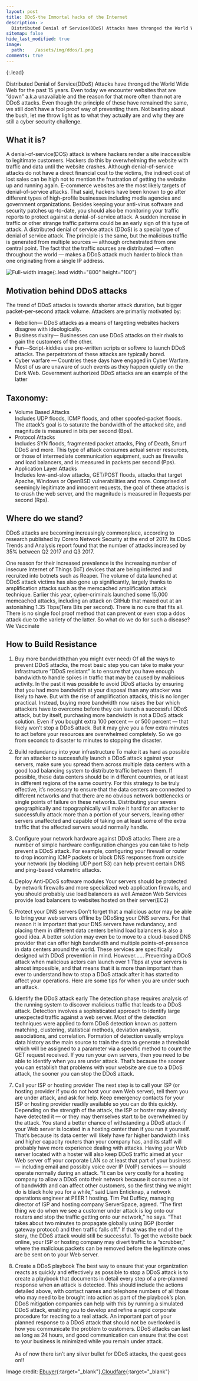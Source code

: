```yaml
---
layout: post
title: DDoS-the Immortal hacks of the Internet
description: >
  Distributed Denial of Service(DDoS) Attacks have thronged the World Wide Web for the past 15 years. Even today we encounter websites that are “down” a.k.a unavailable and the reason for that more often than not are DDoS attacks. Even though the principle of these have remained the same, we still don’t have a fool proof way of preventing them. Not beating about the bush, let me throw light as to what they actually are and why they are still a cyber security challenge.
sitemap: false
hide_last_modified: true
image:
  path:    /assets/img/ddos/1.png
comments: true
---
```

{:.lead}

Distributed Denial of Service(DDoS) Attacks have thronged the World Wide Web for the past 15 years. Even today we encounter websites that are “down” a.k.a unavailable and the reason for that more often than not are DDoS attacks. Even though the principle of these have remained the same, we still don’t have a fool proof way of preventing them. Not beating about the bush, let me throw light as to what they actually are and why they are still a cyber security challenge.

## What it is?


A denial-of-service(DOS) attack is where hackers render a site inaccessible to legitimate customers. Hackers do this by overwhelming the website with traffic and data until the website crashes. Although denial-of-service attacks do not have a direct financial cost to the victims, the indirect cost of lost sales can be high not to mention the frustration of getting the website up and running again.
E-commerce websites are the most likely targets of denial-of-service attacks. That said, hackers have been known to go after different types of high-profile businesses including media agencies and government organizations.
Besides keeping your anti-virus software and security patches up-to-date, you should also be monitoring your traffic reports to protect against a denial-of-service attack. A sudden increase in traffic or other strange traffic patterns could be an early sign of this type of attack.
A distributed denial of service attack (DDoS) is a special type of denial of service attack. The principle is the same, but the malicious traffic is generated from multiple sources — although orchestrated from one central point. The fact that the traffic sources are distributed — often throughout the world — makes a DDoS attack much harder to block than one originating from a single IP address.


![Full-width image](/blog/assets/img/ddos/2.png){:.lead width="800" height="100"}


## Motivation behind DDoS attacks


The trend of DDoS attacks is towards shorter attack duration, but bigger packet-per-second attack volume.
Attackers are primarily motivated by:

* Rebellion— DDoS attacks as a means of targeting websites hackers disagree with ideologically.
* Business rivalry— Businesses can use DDoS attacks on their rivals to gain the customers of the other.
* Fun—Script-kiddies use pre-written scripts or softwre to launch DDoS attacks. The perpetrators of these attacks are typically bored.
* Cyber warfare — Countries these days have engaged in Cyber Warfare. Most of us are unaware of such events as they happen quietly on the Dark Web. Government authorized DDoS attacks are an example of the latter

## Taxonomy:

* Volume Based Attacks<br/>
Includes UDP floods, ICMP floods, and other spoofed-packet floods. The attack’s goal is to saturate the bandwidth of the attacked site, and magnitude is measured in bits per second (Bps).
* Protocol Attacks<br/>
Includes SYN floods, fragmented packet attacks, Ping of Death, Smurf DDoS and more. This type of attack consumes actual server resources, or those of intermediate communication equipment, such as firewalls and load balancers, and is measured in packets per second (Pps).
* Application Layer Attacks<br/>
Includes low-and-slow attacks, GET/POST floods, attacks that target Apache, Windows or OpenBSD vulnerabilities and more. Comprised of seemingly legitimate and innocent requests, the goal of these attacks is to crash the web server, and the magnitude is measured in Requests per second (Rps).


## Where do we stand?
DDoS attacks are becoming increasingly commonplace, according to research published by Corero Network Security at the end of 2017. Its DDoS Trends and Analysis report found that the number of attacks increased by 35% between Q2 2017 and Q3 2017.

One reason for their increased prevalence is the increasing number of insecure Internet of Things (IoT) devices that are being infected and recruited into botnets such as Reaper.
The volume of data launched at DDoS attack victims has also gone up significantly, largely thanks to amplification attacks such as the memcached amplification attack technique. Earlier this year, cyber-criminals launched some 15,000 memcached attacks, including an attack on GitHub that maxed out at an astonishing 1.35 Tbps(Tera Bits per second).
There is no cure that fits all. There is no single fool proof method that can prevent or even stop a ddos attack due to the variety of the latter. So what do we do for such a disease?
We Vaccinate

## How to Build Resistance

1. Buy more bandwidth(than you might ever need)
Of all the ways to prevent DDoS attacks, the most basic step you can take to make your infrastructure “DDoS resistant” is to ensure that you have enough bandwidth to handle spikes in traffic that may be caused by malicious activity.
In the past it was possible to avoid DDoS attacks by ensuring that you had more bandwidth at your disposal than any attacker was likely to have. But with the rise of amplification attacks, this is no longer practical. Instead, buying more bandwidth now raises the bar which attackers have to overcome before they can launch a successful DDoS attack, but by itself, purchasing more bandwidth is not a DDoS attack solution.
Even if you bought extra 100 percent — or 500 percent — that likely won’t stop a DDoS attack. But it may give you a few extra minutes to act before your resources are overwhelmed completely. So we go from seconds to disaster to minutes to stopping the disaster.

2. Build redundancy into your infrastructure
To make it as hard as possible for an attacker to successfully launch a DDoS attack against your servers, make sure you spread them across multiple data centers with a good load balancing system to distribute traffic between them. If possible, these data centers should be in different countries, or at least in different regions of the same country.
For this strategy to be truly effective, it’s necessary to ensure that the data centers are connected to different networks and that there are no obvious network bottlenecks or single points of failure on these networks.
Distributing your severs geographically and topographically will make it hard for an attacker to successfully attack more than a portion of your servers, leaving other servers unaffected and capable of taking on at least some of the extra traffic that the affected servers would normally handle.

3. Configure your network hardware against DDoS attacks
There are a number of simple hardware configuration changes you can take to help prevent a DDoS attack.
For example, configuring your firewall or router to drop incoming ICMP packets or block DNS responses from outside your network (by blocking UDP port 53) can help prevent certain DNS and ping-based volumetric attacks.

4. Deploy Anti-DDoS software modules
Your servers should be protected by network firewalls and more specialized web application firewalls, and you should probably use load balancers as well.Amazon Web Services provide load balancers to websites hosted on their server(EC2)

5. Protect your DNS servers
Don’t forget that a malicious actor may be able to bring your web servers offline by DDoSing your DNS servers. For that reason it is important that your DNS servers have redundancy, and placing them in different data centers behind load balancers is also a good idea. A better solution may even be to move to a cloud-based DNS provider that can offer high bandwidth and multiple points-of-presence in data centers around the world. These services are specifically designed with DDoS prevention in mind.
However……
Preventing a DDoS attack when malicious actors can launch over 1 Tbps at your servers is almost impossible, and that means that it is more than important than ever to understand how to stop a DDoS attack after it has started to affect your operations. Here are some tips for when you are under such an attack.

1. Identify the DDoS attack early
The detection phase requires analysis of the running system to discover malicious traffic that leads to a DDoS attack. Detection involves a sophisticated approach to identify large unexpected traffic against a web server. Most of the detection techniques were applied to form DDoS detection known as pattern matching, clustering, statistical methods, deviation analysis, associations, and correlation. Formation of detection usually employs data history as the main source to train the data to generate a threshold which will be assigned to a parameter via a specific method to count the GET request received.
If you run your own servers, then you need to be able to identify when you are under attack. That’s because the sooner you can establish that problems with your website are due to a DDoS attack, the sooner you can stop the DDoS attack.

2. Call your ISP or hosting provider
The next step is to call your ISP (or hosting provider if you do not host your own Web server), tell them you are under attack, and ask for help. Keep emergency contacts for your ISP or hosting provider readily available so you can do this quickly. Depending on the strength of the attack, the ISP or hoster may already have detected it — or they may themselves start to be overwhelmed by the attack.
You stand a better chance of withstanding a DDoS attack if your Web server is located in a hosting center than if you run it yourself. That’s because its data center will likely have far higher bandwidth links and higher capacity routers than your company has, and its staff will probably have more experience dealing with attacks. Having your Web server located with a hoster will also keep DDoS traffic aimed at your Web server off your corporate LAN so at least that part of your business — including email and possibly voice over IP (VoIP) services — should operate normally during an attack.
“It can be very costly for a hosting company to allow a DDoS onto their network because it consumes a lot of bandwidth and can affect other customers, so the first thing we might do is black hole you for a while,” said Liam Enticknap, a network operations engineer at PEER 1 hosting.
Tim Pat Dufficy, managing director of ISP and hosting company ServerSpace, agreed. “The first thing we do when we see a customer under attack is log onto our routers and stop the traffic getting onto our network,” he says. “That takes about two minutes to propagate globally using BGP (border gateway protocol) and then traffic falls off.”
If that was the end of the story, the DDoS attack would still be successful. To get the website back online, your ISP or hosting company may divert traffic to a “scrubber,” where the malicious packets can be removed before the legitimate ones are be sent on to your Web server.

3. Create a DDoS playbook
The best way to ensure that your organization reacts as quickly and effectively as possible to stop a DDoS attack is to create a playbook that documents in detail every step of a pre-planned response when an attack is detected.
This should include the actions detailed above, with contact names and telephone numbers of all those who may need to be brought into action as part of the playbook’s plan. DDoS mitigation companies can help with this by running a simulated DDoS attack, enabling you to develop and refine a rapid corporate procedure for reacting to a real attack.
An important part of your planned response to a DDoS attack that should not be overlooked is how you communicate the problem to customers. DDoS attacks can last as long as 24 hours, and good communication can ensure that the cost to your business is minimized while you remain under attack.<br/><br/>
As of now there isn’t any silver bullet for DDoS attacks, the quest goes on!!


Image credit: [Ebuyer](http://www.ebuyer.com/){:target="_blank"},[Cloudfare](https://www.cloudflare.com/){:target="_blank"}